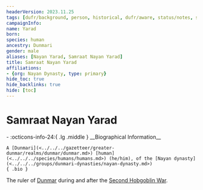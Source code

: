 ```yaml
---
headerVersion: 2023.11.25
tags: [dufr/background, person, historical, dufr/aware, status/notes, status/unknown]
campaignInfo:
name: Yarad
born:
species: human
ancestry: Dunmari
gender: male
aliases: [Nayan Yarad, Samraat Nayan Yarad]
title: Samraat Nayan Yarad
affiliations:
- {org: Nayan Dynasty, type: primary}
hide_toc: true
hide_backlinks: true
hide: [toc]
---
```

# Samraat Nayan Yarad
<div class="grid cards ext-narrow-margin ext-one-column" markdown>
- :octicons-info-24:{ .lg .middle } __Biographical Information__

    A [Dunmari](<../../../gazetteer/greater-dunmar/realms/dunmar/dunmar.md>) [human](<../../../species/humans/humans.md>) (he/him), of the [Nayan dynasty](<../../../groups/dunmari-dynasties/nayan-dynasty.md>)  
    { .bio }

</div>


The ruler of [Dunmar](<../../../gazetteer/greater-dunmar/realms/dunmar/dunmar.md>) during and after the [Second Hobgoblin War](<../../../events/1600s/second-hobgoblin-war.md>).